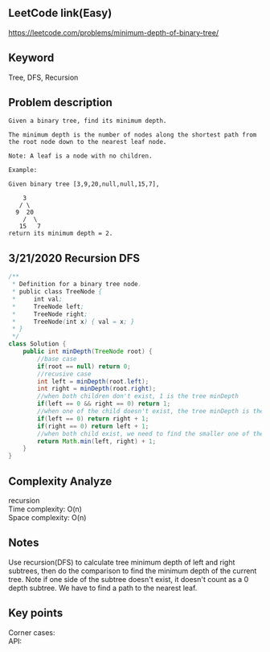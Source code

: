 ## LeetCode link(Easy)
https://leetcode.com/problems/minimum-depth-of-binary-tree/

## Keyword
Tree, DFS, Recursion

## Problem description
```
Given a binary tree, find its minimum depth.

The minimum depth is the number of nodes along the shortest path from the root node down to the nearest leaf node.

Note: A leaf is a node with no children.

Example:

Given binary tree [3,9,20,null,null,15,7],

    3
   / \
  9  20
    /  \
   15   7
return its minimum depth = 2.
```
## 3/21/2020 Recursion DFS

```java
/**
 * Definition for a binary tree node.
 * public class TreeNode {
 *     int val;
 *     TreeNode left;
 *     TreeNode right;
 *     TreeNode(int x) { val = x; }
 * }
 */
class Solution {
    public int minDepth(TreeNode root) {
        //base case
        if(root == null) return 0;
        //recusive case
        int left = minDepth(root.left);
        int right = minDepth(root.right);
        //when both children don't exist, 1 is the tree minDepth
        if(left == 0 && right == 0) return 1;
        //when one of the child doesn't exist, the tree minDepth is the minDepth of the other subtree
        if(left == 0) return right + 1;
        if(right == 0) return left + 1;
        //when both child exist, we need to find the smaller one of the minDepth
        return Math.min(left, right) + 1;
    }
}
```

## Complexity Analyze
recursion\
Time complexity: O(n) \
Space complexity: O(n) 
## Notes
Use recursion(DFS) to calculate tree minimum depth of left and right subtrees, then do the comparison to find the minimum depth of the current tree. Note if one side of the subtree doesn't exist, it doesn't count as a 0 depth subtree. We have to find a path to the nearest leaf.
## Key points
Corner cases:\
API: